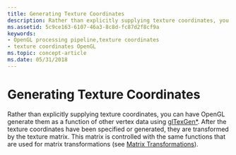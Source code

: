 ```yaml
---
title: Generating Texture Coordinates
description: Rather than explicitly supplying texture coordinates, you can have OpenGL generate them as a function of other vertex data using glTexGen\ .
ms.assetid: 5c9ce163-6107-46a3-8c8d-fc87d2f8cf9a
keywords:
- OpenGL processing pipeline,texture coordinates
- texture coordinates OpenGL
ms.topic: concept-article
ms.date: 05/31/2018
---
```


# Generating Texture Coordinates

Rather than explicitly supplying texture coordinates, you can have OpenGL generate them as a function of other vertex data using [glTexGen\*](gltexgen-functions.md). After the texture coordinates have been specified or generated, they are transformed by the texture matrix. This matrix is controlled with the same functions that are used for matrix transformations (see [Matrix Transformations](matrix-transformations.md)).

 

 




